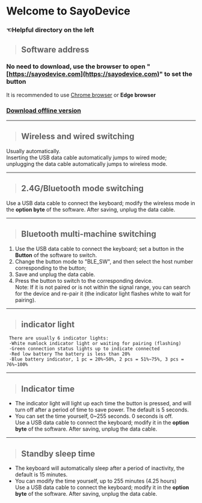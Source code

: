 # Welcome to SayoDevice
### ☜Helpful directory on the left <!-- {docsify-ignore} -->

> ## Software address
  ### No need to download, use the browser to open "[https://sayodevice.com](https://sayodevice.com)" to set the button <!-- {docsify-ignore} -->
It is recommended to use [Chrome browser](https://www.google.cn/chrome/index.html) or **Edge browser**

### [Download offline version](https://dl.sayobot.cn/setting_v3.zip) <!-- {docsify-ignore} -->



---

> ## Wireless and wired switching  

Usually automatically.  
Inserting the USB data cable automatically jumps to wired mode; unplugging the data cable automatically jumps to wireless mode.  

---
> ## 2.4G/Bluetooth mode switching  

Use a USB data cable to connect the keyboard; modify the wireless mode in the **option byte** of the software. After saving, unplug the data cable.

---
> ## Bluetooth multi-machine switching  

1. Use the USB data cable to connect the keyboard; set a button in the **Button** of the software to switch.  
2. Change the button mode to "BLE_SW", and then select the host number corresponding to the button;  
3. Save and unplug the data cable.  
4. Press the button to switch to the corresponding device.  
Note: If it is not paired or is not within the signal range, you can search for the device and re-pair it (the indicator light flashes white to wait for pairing).

---  
> ## indicator light  

     There are usually 6 indicator lights:  
     ·White numlock indicator light or waiting for pairing (flashing)  
     ·Green connection status lights up to indicate connected  
     ·Red low battery The battery is less than 20%  
     ·Blue battery indicator, 1 pc = 20%~50%, 2 pcs = 51%~75%, 3 pcs = 76%~100%  

---
> ## Indicator time  

- The indicator light will light up each time the button is pressed, and will turn off after a period of time to save power. The default is 5 seconds.  
- You can set the time yourself, 0~255 seconds. 0 seconds is off.  
Use a USB data cable to connect the keyboard; modify it in the **option byte** of the software. After saving, unplug the data cable.  

---
> ## Standby sleep time  

- The keyboard will automatically sleep after a period of inactivity, the default is 15 minutes.  
- You can modify the time yourself, up to 255 minutes (4.25 hours)  
Use a USB data cable to connect the keyboard; modify it in the **option byte** of the software. After saving, unplug the data cable.  